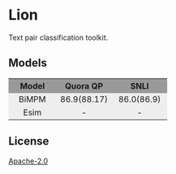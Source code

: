 #  Lion
Text pair classification toolkit.

## Models

<table>
  <tr>
    <th width=30%, bgcolor=#999999 >Model</th> 
    <th width=35%, bgcolor=#999999>Quora QP</th>
    <th width="35%", bgcolor=#999999>SNLI</th>
  </tr>
  <tr>
    <td align="center", bgcolor=#eeeeee> BiMPM </td>
    <td align="center", bgcolor=#eeeeee> 86.9(88.17) </td>
    <td align="center", bgcolor=#eeeeee> 86.0(86.9) </td>
  </tr>
  <tr>
    <td align="center", bgcolor=#eeeeee> Esim </td>
    <td align="center", bgcolor=#eeeeee> - </td>
    <td align="center", bgcolor=#eeeeee> - </td>
  </tr>

</table>

## License

[Apache-2.0](https://opensource.org/licenses/Apache-2.0)
